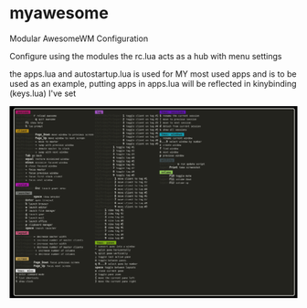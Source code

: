 # myawesome
Modular AwesomeWM Configuration 

Configure using the modules the rc.lua acts as a hub with menu settings 

the apps.lua and autostartup.lua is used for MY most used apps and is to be used as an example, putting apps in apps.lua will be reflected in kinybinding (keys.lua) I've set 

![Screenshot](awesomekeys.png)

